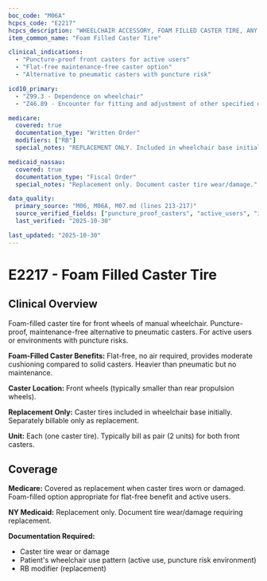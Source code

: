 ```yaml
---
boc_code: "M06A"
hcpcs_code: "E2217"
hcpcs_description: "WHEELCHAIR ACCESSORY, FOAM FILLED CASTER TIRE, ANY SIZE, EACH"
item_common_name: "Foam Filled Caster Tire"

clinical_indications:
  - "Puncture-proof front casters for active users"
  - "Flat-free maintenance-free caster option"
  - "Alternative to pneumatic casters with puncture risk"

icd10_primary:
  - "Z99.3 - Dependence on wheelchair"
  - "Z46.89 - Encounter for fitting and adjustment of other specified devices"

medicare:
  covered: true
  documentation_type: "Written Order"
  modifiers: ["RB"]
  special_notes: "REPLACEMENT ONLY. Included in wheelchair base initially. Replacement only with RB modifier. Flat-free, no maintenance required."

medicaid_nassau:
  covered: true
  documentation_type: "Fiscal Order"
  special_notes: "Replacement only. Document caster tire wear/damage."

data_quality:
  primary_source: "M06, M06A, M07.md (lines 213-217)"
  source_verified_fields: ["puncture_proof_casters", "active_users", "included_initially", "replacement_only", "rb_modifier"]
  last_verified: "2025-10-30"

last_updated: "2025-10-30"
---
```


# E2217 - Foam Filled Caster Tire

## Clinical Overview

Foam-filled caster tire for front wheels of manual wheelchair. Puncture-proof, maintenance-free alternative to pneumatic casters. For active users or environments with puncture risks.

**Foam-Filled Caster Benefits:** Flat-free, no air required, provides moderate cushioning compared to solid casters. Heavier than pneumatic but no maintenance.

**Caster Location:** Front wheels (typically smaller than rear propulsion wheels).

**Replacement Only:** Caster tires included in wheelchair base initially. Separately billable only as replacement.

**Unit:** Each (one caster tire). Typically bill as pair (2 units) for both front casters.

## Coverage

**Medicare:** Covered as replacement when caster tires worn or damaged. Foam-filled option appropriate for flat-free benefit and active users.

**NY Medicaid:** Replacement only. Document tire wear/damage requiring replacement.

**Documentation Required:**
- Caster tire wear or damage
- Patient's wheelchair use pattern (active use, puncture risk environment)
- RB modifier (replacement)
